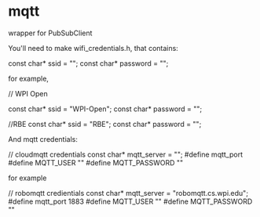 # mqtt
 wrapper for PubSubClient

You'll need to make wifi_credentials.h, that contains:

const char* ssid = "<your ssid>";
const char* password = "<your network password>";

for example,

// WPI Open

const char* ssid = "WPI-Open";
const char* password = "";

//RBE
const char* ssid = "RBE";
const char* password = "";

And mqtt credentials:

// cloudmqtt credentials
const char* mqtt_server = "<mqtt-server-name>";
#define mqtt_port <mqtt port>
#define MQTT_USER "<username>"
#define MQTT_PASSWORD "<password>"

for example

// robomqtt credientials
const char* mqtt_server = "robomqtt.cs.wpi.edu";
#define mqtt_port 1883
#define MQTT_USER "<teamNN>"
#define MQTT_PASSWORD "<password provided>"
